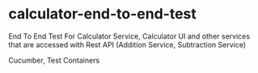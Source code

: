 # calculator-end-to-end-test
End To End Test For Calculator Service, Calculator UI and other services that are accessed with Rest API (Addition Service, Subtraction Service)

Cucumber, Test Containers
